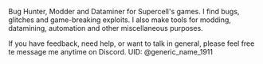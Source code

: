 Bug Hunter, Modder and Dataminer for Supercell's games. I find bugs, glitches and game-breaking exploits.
I also make tools for modding, datamining, automation and other miscellaneous purposes.


If you have feedback, need help, or want to talk in general, please feel free te message me anytime on Discord. UID: @generic_name_1911
